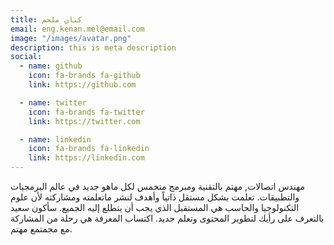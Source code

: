 ```yaml
---
title: كنان ملحم
email: eng.kenan.mel@email.com
image: "/images/avatar.png"
description: this is meta description
social:
  - name: github
    icon: fa-brands fa-github
    link: https://github.com

  - name: twitter
    icon: fa-brands fa-twitter
    link: https://twitter.com

  - name: linkedin
    icon: fa-brands fa-linkedin
    link: https://linkedin.com
---
```

مهندس اتصالات, مهتم بالتقنية ومبرمج متحمس لكل ماهو جديد في عالم البرمجيات والتطبيقات. تعلمت بشكل مستقل ذاتياً وأهدف لنشر ماتعلمته ومشاركته لأن علوم التكنولوجيا والحاسب هي المستقبل الذي يجب أن يتطلع إليه الجميع. سأكون سعيد بالتعرف على رأيك لتطوير المحتوى وتعلم جديد. اكتساب المعرفة هي رحلة من المشاركة مع مجمتمع مهتم.
